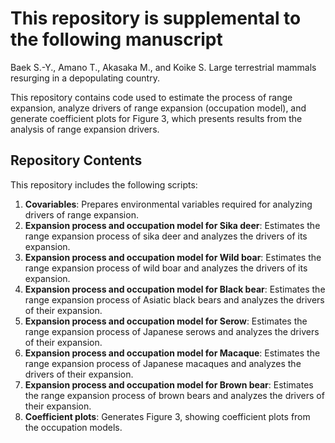 
# This repository is supplemental to the following manuscript

Baek S.-Y., Amano T., Akasaka M., and Koike S. Large terrestrial mammals resurging in a depopulating country.

This repository contains code used to estimate the process of range expansion, analyze drivers of range expansion (occupation model), and generate coefficient plots for Figure 3, which presents results from the analysis of range expansion drivers.

## Repository Contents

This repository includes the following scripts:

1. **Covariables**: Prepares environmental variables required for analyzing drivers of range expansion.
2. **Expansion process and occupation model for Sika deer**: Estimates the range expansion process of sika deer and analyzes the drivers of its expansion.
3. **Expansion process and occupation model for Wild boar**: Estimates the range expansion process of wild boar and analyzes the drivers of its expansion.
4. **Expansion process and occupation model for Black bear**: Estimates the range expansion process of Asiatic black bears and analyzes the drivers of their expansion.
5. **Expansion process and occupation model for Serow**: Estimates the range expansion process of Japanese serows and analyzes the drivers of their expansion.
6. **Expansion process and occupation model for Macaque**: Estimates the range expansion process of Japanese macaques and analyzes the drivers of their expansion.
7. **Expansion process and occupation model for Brown bear**: Estimates the range expansion process of brown bears and analyzes the drivers of their expansion.
8. **Coefficient plots**: Generates Figure 3, showing coefficient plots from the occupation models.

